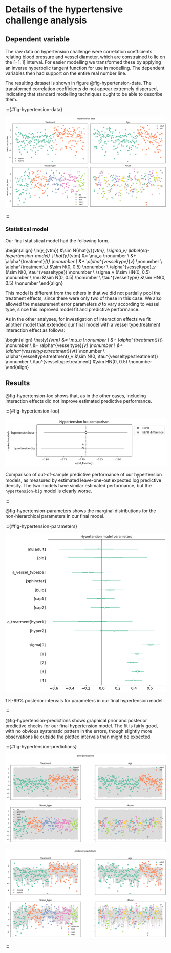 # Details of the hypertensive challenge analysis

## Dependent variable

The raw data on hypertension challenge were correlation coefficients relating
blood pressure and vessel diameter, which are constrained to lie on the $[-1,
1]$ interval. For easier modelling we transformed these by applying an inverse
hyperbolic tangent function for use in modelling. The dependent variables then
had support on the entire real number line.

The resulting dataset is shown in figure @fig-hypertension-data. The transformed
correlation coefficients do not appear extremely dispersed, indicating that
standard modelling techniques ought to be able to describe them.

:::{#fig-hypertension-data}

![](../plots/hypertension-data.png)

:::

### Statistical model

Our final statistical model had the following form.

\begin{align}
\ln(y_{vtm}) &\sim N(\hat{y}_{vtm}, \sigma_v) \label{eq-hypertension-model} \\
\hat{y}_{vtm} &= \mu_a \nonumber \\
  &+ \alpha^{treatment}_{t} \nonumber \\
  &+ \alpha^{vesseltype}_{v} \nonumber \\
\alpha^{treatment}_t &\sim N(0, 0.5) \nonumber \\
\alpha^{vesseltype}_v &\sim N(0, \tau^{vesseltype}) \nonumber \\
\sigma_v &\sim HN(0, 0.5) \nonumber \\
\mu &\sim N(0, 0.5) \nonumber \\
\tau^{vesseltype} &\sim HN(0, 0.5) \nonumber
\end{align}

This model is different from the others in that we did not partially pool the
treatment effects, since there were only two of these in this case. We also
allowed the measurement error parameters $\sigma$ to vary according to vessel
type, since this improved model fit and predictive performance.

As in the other analyses, for investigation of interaction effects we fit
another model that extended our final model with a vessel type:treatment
interaction effect as follows:

\begin{align}
\hat{y}_{vtm} &= \mu_a \nonumber \\
  &+ \alpha^{treatment}_{t} \nonumber \\
  &+ \alpha^{vesseltype}_{v} \nonumber \\
  &+ \alpha^{vesseltype:treatment}_{vt} \nonumber \\
\alpha^{vesseltype:treatment}_v &\sim N(0, \tau^{vesseltype:treatment}) \nonumber \\
\tau^{vesseltype:treatment} &\sim HN(0, 0.5) \nonumber
\end{align}


## Results

@fig-hypertension-loo shows that, as in the other cases, including interaction
effects did not improve estimated predictive performance.

:::{#fig-hypertension-loo}

![](../plots/hypertension-loo.png)

Comparison of out-of-sample predictive performance of our hypertension models,
as measured by estimated leave-one-out expected log predictive density. The
two models have similar estimated performance, but the `hypertension-big` model
is clearly worse.

:::

@fig-hypertension-parameters shows the marginal distributions for the
non-hierarchical parameters in our final model.

:::{#fig-hypertension-parameters}

![](../plots/hypertension-parameters.png)

1%-99% posterior intervals for parameters in our final hypertension model.

:::

@fig-hypertension-predictions shows graphical prior and posterior predictive
checks for our final hypertension model. The fit is fairly good, with no obvious
systematic pattern in the errors, though slightly more observations lie outside
the plotted intervals than might be expected.

:::{#fig-hypertension-predictions}

![](../plots/hypertension-prior-predictive.png)

![](../plots/hypertension-posterior-predictive.png)

:::
